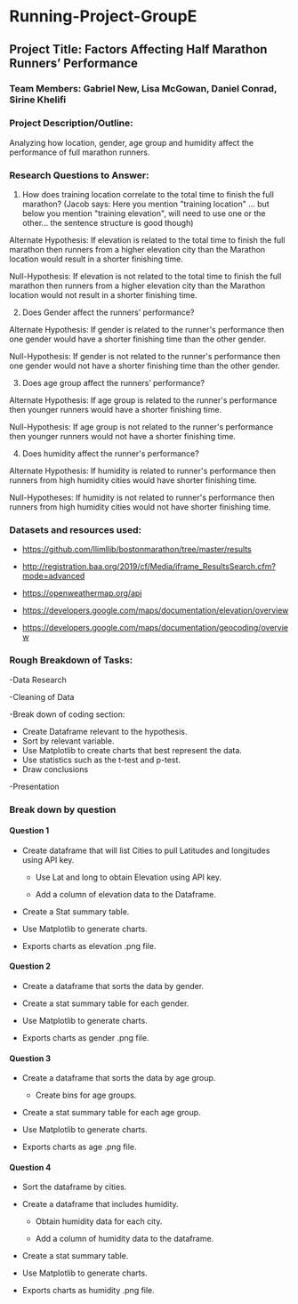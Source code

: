 # Running-Project-GroupE

## Project Title: Factors Affecting Half Marathon Runners’ Performance

### Team Members: Gabriel New, Lisa McGowan, Daniel Conrad, Sirine Khelifi

### Project Description/Outline: 

Analyzing how location, gender, age group and humidity affect the performance of full marathon runners.

### Research Questions to Answer:
1. How does training location correlate to the total time to finish the full marathon? (Jacob says: Here you mention "training location" ... but below you mention "training elevation", will need to use one or the other... the sentence structure is good though)

Alternate Hypothesis: If elevation is related to the total time to finish the full marathon then runners from a higher elevation city than the Marathon location would result in a shorter finishing time.

Null-Hypothesis:  If elevation is not related to the total time to finish the full marathon then runners from a higher elevation city than the Marathon location would not result in a shorter finishing time.

2. Does Gender affect the runners’ performance?

Alternate Hypothesis: If gender is related to the runner's performance then one gender would have a shorter finishing time than the other gender.

Null-Hypothesis: If gender is not related to the runner's performance then one gender would not have a shorter finishing time than the other gender.

3. Does age group affect the runners’ performance?

Alternate Hypothesis: If age group is related to the runner's performance then younger runners would have a shorter finishing time.

Null-Hypothesis: If age group is not related to the runner's performance then younger runners would not have a shorter finishing time.

4. Does humidity affect the runner's performance?

Alternate Hypothesis: If humidity is related to runner's performance then runners from high humidity cities would have shorter finishing time.

Null-Hypotheses: If humidity is not related to runner's performance then runners from high humidity cities would not have shorter finishing time.


### Datasets and resources used:

- https://github.com/llimllib/bostonmarathon/tree/master/results

- http://registration.baa.org/2019/cf/Media/iframe_ResultsSearch.cfm?mode=advanced

- https://openweathermap.org/api

- https://developers.google.com/maps/documentation/elevation/overview

- https://developers.google.com/maps/documentation/geocoding/overview

### Rough Breakdown of Tasks:

-Data Research

-Cleaning of Data

-Break down of coding section:

* Create Dataframe relevant to the hypothesis.
* Sort by relevant variable.
* Use Matplotlib to create charts that best represent the data.
* Use statistics such as the t-test and p-test.
* Draw conclusions

-Presentation 

### Break down by question

#### Question 1
- Create dataframe that will list Cities to pull Latitudes and longitudes using API key.

    - Use Lat and long to obtain Elevation using API key.

    - Add a column of elevation data to the Dataframe.

- Create a Stat summary table.

- Use Matplotlib to generate charts.

- Exports charts as elevation .png file.

#### Question 2
- Create a dataframe that sorts the data by gender.

- Create a stat summary table for each gender.

- Use Matplotlib to generate charts.

- Exports charts as gender .png file.

#### Question 3
- Create a dataframe that sorts the data by age group.
   
   - Create bins for age groups. 

- Create a stat summary table for each age group.

- Use Matplotlib to generate charts.

- Exports charts as age .png file.

#### Question 4
- Sort the dataframe by cities.

- Create a dataframe that includes humidity.

    - Obtain humidity data for each city.

    - Add a column of humidity data to the dataframe.

- Create a stat summary table.

- Use Matplotlib to generate charts.

- Exports charts as humidity .png file.
